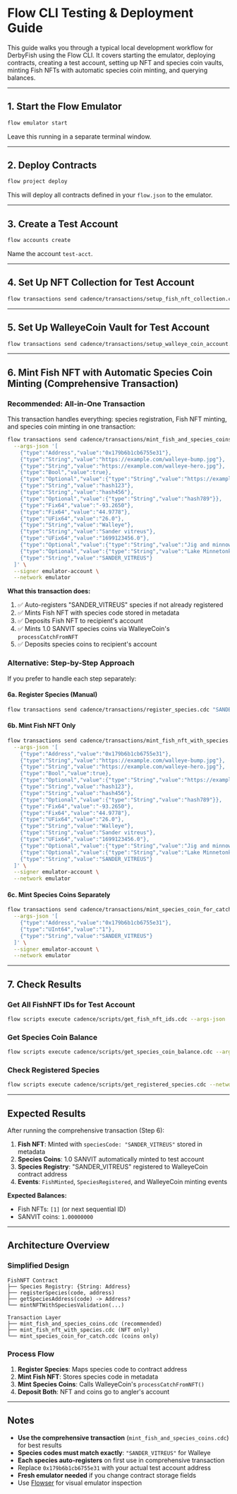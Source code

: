 # Flow CLI Testing & Deployment Guide

This guide walks you through a typical local development workflow for DerbyFish using the Flow CLI. It covers starting the emulator, deploying contracts, creating a test account, setting up NFT and species coin vaults, minting Fish NFTs with automatic species coin minting, and querying balances.

---

## 1. Start the Flow Emulator

```sh
flow emulator start
```

Leave this running in a separate terminal window.

---

## 2. Deploy Contracts

```sh
flow project deploy
```

This will deploy all contracts defined in your `flow.json` to the emulator.

---

## 3. Create a Test Account

```sh
flow accounts create
```

Name the account `test-acct`.

---

## 4. Set Up NFT Collection for Test Account

```sh
flow transactions send cadence/transactions/setup_fish_nft_collection.cdc --signer test-acct
```

---

## 5. Set Up WalleyeCoin Vault for Test Account

```sh
flow transactions send cadence/transactions/setup_walleye_coin_account.cdc --signer test-acct
```

---

## 6. Mint Fish NFT with Automatic Species Coin Minting (Comprehensive Transaction)

### **Recommended: All-in-One Transaction**

This transaction handles everything: species registration, Fish NFT minting, and species coin minting in one transaction:

```sh
flow transactions send cadence/transactions/mint_fish_and_species_coins.cdc \
  --args-json '[
    {"type":"Address","value":"0x179b6b1cb6755e31"},
    {"type":"String","value":"https://example.com/walleye-bump.jpg"},
    {"type":"String","value":"https://example.com/walleye-hero.jpg"},
    {"type":"Bool","value":true},
    {"type":"Optional","value":{"type":"String","value":"https://example.com/walleye-release.mp4"}},
    {"type":"String","value":"hash123"},
    {"type":"String","value":"hash456"},
    {"type":"Optional","value":{"type":"String","value":"hash789"}},
    {"type":"Fix64","value":"-93.2650"},
    {"type":"Fix64","value":"44.9778"},
    {"type":"UFix64","value":"26.0"},
    {"type":"String","value":"Walleye"},
    {"type":"String","value":"Sander vitreus"},
    {"type":"UFix64","value":"1699123456.0"},
    {"type":"Optional","value":{"type":"String","value":"Jig and minnow"}},
    {"type":"Optional","value":{"type":"String","value":"Lake Minnetonka, MN"}},
    {"type":"String","value":"SANDER_VITREUS"}
  ]' \
  --signer emulator-account \
  --network emulator
```

**What this transaction does:**
1. ✅ Auto-registers "SANDER_VITREUS" species if not already registered
2. ✅ Mints Fish NFT with species code stored in metadata
3. ✅ Deposits Fish NFT to recipient's account
4. ✅ Mints 1.0 SANVIT species coins via WalleyeCoin's `processCatchFromNFT`
5. ✅ Deposits species coins to recipient's account

### **Alternative: Step-by-Step Approach**

If you prefer to handle each step separately:

#### 6a. Register Species (Manual)
```sh
flow transactions send cadence/transactions/register_species.cdc "SANDER_VITREUS" 0xf8d6e0586b0a20c7 --signer emulator-account --network emulator
```

#### 6b. Mint Fish NFT Only
```sh
flow transactions send cadence/transactions/mint_fish_nft_with_species.cdc \
  --args-json '[
    {"type":"Address","value":"0x179b6b1cb6755e31"},
    {"type":"String","value":"https://example.com/walleye-bump.jpg"},
    {"type":"String","value":"https://example.com/walleye-hero.jpg"},
    {"type":"Bool","value":true},
    {"type":"Optional","value":{"type":"String","value":"https://example.com/walleye-release.mp4"}},
    {"type":"String","value":"hash123"},
    {"type":"String","value":"hash456"},
    {"type":"Optional","value":{"type":"String","value":"hash789"}},
    {"type":"Fix64","value":"-93.2650"},
    {"type":"Fix64","value":"44.9778"},
    {"type":"UFix64","value":"26.0"},
    {"type":"String","value":"Walleye"},
    {"type":"String","value":"Sander vitreus"},
    {"type":"UFix64","value":"1699123456.0"},
    {"type":"Optional","value":{"type":"String","value":"Jig and minnow"}},
    {"type":"Optional","value":{"type":"String","value":"Lake Minnetonka, MN"}},
    {"type":"String","value":"SANDER_VITREUS"}
  ]' \
  --signer emulator-account \
  --network emulator
```

#### 6c. Mint Species Coins Separately
```sh
flow transactions send cadence/transactions/mint_species_coin_for_catch.cdc \
  --args-json '[
    {"type":"Address","value":"0x179b6b1cb6755e31"},
    {"type":"UInt64","value":"1"},
    {"type":"String","value":"SANDER_VITREUS"}
  ]' \
  --signer emulator-account \
  --network emulator
```

---

## 7. Check Results

### Get All FishNFT IDs for Test Account

```sh
flow scripts execute cadence/scripts/get_fish_nft_ids.cdc --args-json '[{"type":"Address","value":"0x179b6b1cb6755e31"}]'
```

### Get Species Coin Balance

```sh
flow scripts execute cadence/scripts/get_species_coin_balance.cdc --args-json '[{"type":"Address","value":"0x179b6b1cb6755e31"}, {"type":"String","value":"SANVIT"}]'
```

### Check Registered Species

```sh
flow scripts execute cadence/scripts/get_registered_species.cdc --network emulator
```

---

## Expected Results

After running the comprehensive transaction (Step 6):

1. **Fish NFT**: Minted with `speciesCode: "SANDER_VITREUS"` stored in metadata
2. **Species Coins**: 1.0 SANVIT automatically minted to test account  
3. **Species Registry**: "SANDER_VITREUS" registered to WalleyeCoin contract address
4. **Events**: `FishMinted`, `SpeciesRegistered`, and WalleyeCoin minting events

**Expected Balances:**
- Fish NFTs: `[1]` (or next sequential ID)
- SANVIT coins: `1.00000000`

---

## Architecture Overview

### Simplified Design
```
FishNFT Contract
├── Species Registry: {String: Address}
├── registerSpecies(code, address)
├── getSpeciesAddress(code) -> Address?
└── mintNFTWithSpeciesValidation(...)

Transaction Layer  
├── mint_fish_and_species_coins.cdc (recommended)
├── mint_fish_nft_with_species.cdc (NFT only)
└── mint_species_coin_for_catch.cdc (coins only)
```

### Process Flow
1. **Register Species**: Maps species code to contract address
2. **Mint Fish NFT**: Stores species code in metadata
3. **Mint Species Coins**: Calls WalleyeCoin's `processCatchFromNFT()`
4. **Deposit Both**: NFT and coins go to angler's account

---

## Notes

- **Use the comprehensive transaction** (`mint_fish_and_species_coins.cdc`) for best results
- **Species codes must match exactly**: `"SANDER_VITREUS"` for Walleye
- **Each species auto-registers** on first use in comprehensive transaction
- Replace `0x179b6b1cb6755e31` with your actual test account address
- **Fresh emulator needed** if you change contract storage fields
- Use [Flowser](https://flowser.dev/) for visual emulator inspection
